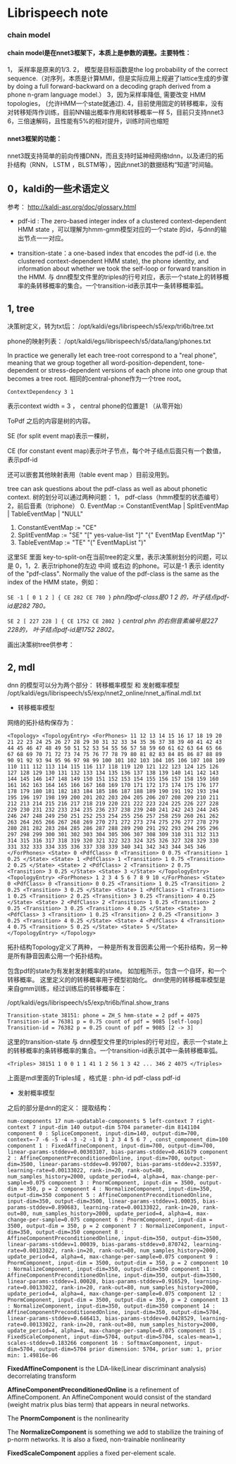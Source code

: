 # Librispeech note 

### chain model
#### chain model是在nnet3框架下，本质上是参数的调整。主要特性：
1， 采样率是原来的1/3.
2， 模型是目标函数是the log probability of the correct sequence.（对序列，本质是计算MMI，但是实际应用上规避了lattice生成的步骤 
by doing a full forward-backward on a decoding graph derived from a phone n-gram language model.）
3，因为采样率降低, 需要改变 HMM topologies， (允许HMM一个state就通过).
4，目前使用固定的转移概率，没有对转移矩阵作训练，目前NN输出概率作用和转移概率一样 
5，目前只支持nnet3
6，三倍速解码，且性能有5%的相对提升，训练时间也缩短 

#### nnet3框架的功能：

nnet3既支持简单的前向传播DNN，而且支持时延神经网络tdnn，以及递归的拓扑结构（RNN， LSTM ，BLSTM等），因此nnet3的数据结构“知道”时间轴。


## 0，kaldi的一些术语定义
参考： http://kaldi-asr.org/doc/glossary.html

*  pdf-id : The zero-based integer index of a clustered context-dependent HMM state ，可以理解为hmm-gmm模型对应的一个state 的id，与dnn的输出节点一一对应。

*  transition-state：a one-based index that encodes the pdf-id (i.e. the clustered context-dependent HMM state), the phone identity, and information about whether we took the self-loop or forward transition in the HMM. 与 dnn模型文件里的triples的行号对应，表示一个state上的转移概率的条转移概率的集合。一个transition-id表示其中一条转移概率弧。


## 1, tree

决策树定义，转为txt后： /opt/kaldi/egs/librispeech/s5/exp/tri6b/tree.txt

phone的映射列表：  /opt/kaldi/egs/librispeech/s5/data/lang/phones.txt


In practice we generally let each tree-root correspond to a "real phone", meaning that we group together all word-position-dependent, tone-dependent or stress-dependent versions of each phone into one group that becomes a tree root. 
相同的central-phone作为一个tree root。

`ContextDependency 3 1 `

表示context width = 3 ， central phone的位置是1 （从零开始）

ToPdf 之后的内容是树的内容。

SE (for split  event map)表示一棵树，

CE (for constant event map)表示叶子节点，每个叶子结点后面只有一个数值，表示pdf-id

还可以嵌套其他映射表用（table event map ）目前没用到。

tree can ask questions about the pdf-class as well as about phonetic context. 树的划分可以通过两种问题： 1， pdf-class（hmm模型的状态编号）2，前后音素（triphone）
0.  EventMap := ConstantEventMap | SplitEventMap | TableEventMap | "NULL"
1.  ConstantEventMap := "CE" <numeric pdf-id>
2.  SplitEventMap := "SE" <key-to-split-on> "[" yes-value-list "]" "{" EventMap EventMap "}"
3.  TableEventMap := "TE" <key-to-split-on> <table-size> "(" EventMapList ")"

这里SE 里面 key-to-split-on在当前tree的定义里，表示决策树划分的问题，可以是 0，1，2. 表示triphone的左边 中间 或右边 的phone。可以是-1 表示 identity of the "pdf-class". Normally the value of the pdf-class is the same as the index of the HMM state，例如：

`SE -1 [ 0 1 2 ]
{ CE 282 CE 780 }`   *phn的pdf-class是0 1 2 的，叶子结点pdf-id是282 780。*

`SE 2 [ 227 228 ]
{ CE 1752 CE 2802 }` *central phn 的右侧音素编号是227 228的， 叶子结点pdf-id是1752 2802。*

画出决策树tree供参考：


## 2,  mdl

dnn 的模型可以分为两个部分：  转移概率模型 和 发射概率模型
/opt/kaldi/egs/librispeech/s5/exp/nnet2_online/nnet_a/final.mdl.txt


*  转移概率模型

 网络的拓扑结构保存为：

`<Topology>
<TopologyEntry>
<ForPhones>
11 12 13 14 15 16 17 18 19 20 21 22 23 24 25 26 27 28 29 30 31 32 33 34 35 36 37 38 39 40 41 42 43 44 45 46 47 48 49 50 51 52 53 54 55 56 57 58 59 60 61 62 63 64 65 66 67 68 69 70 71 72 73 74 75 76 77 78 79 80 81 82 83 84 85 86 87 88 89 90 91 92 93 94 95 96 97 98 99 100 101 102 103 104 105 106 107 108 109 110 111 112 113 114 115 116 117 118 119 120 121 122 123 124 125 126 127 128 129 130 131 132 133 134 135 136 137 138 139 140 141 142 143 144 145 146 147 148 149 150 151 152 153 154 155 156 157 158 159 160 161 162 163 164 165 166 167 168 169 170 171 172 173 174 175 176 177 178 179 180 181 182 183 184 185 186 187 188 189 190 191 192 193 194 195 196 197 198 199 200 201 202 203 204 205 206 207 208 209 210 211 212 213 214 215 216 217 218 219 220 221 222 223 224 225 226 227 228 229 230 231 232 233 234 235 236 237 238 239 240 241 242 243 244 245 246 247 248 249 250 251 252 253 254 255 256 257 258 259 260 261 262 263 264 265 266 267 268 269 270 271 272 273 274 275 276 277 278 279 280 281 282 283 284 285 286 287 288 289 290 291 292 293 294 295 296 297 298 299 300 301 302 303 304 305 306 307 308 309 310 311 312 313 314 315 316 317 318 319 320 321 322 323 324 325 326 327 328 329 330 331 332 333 334 335 336 337 338 339 340 341 342 343 344 345 346
</ForPhones>
<State> 0 <PdfClass> 0 <Transition> 0 0.75 <Transition> 1 0.25 </State>
<State> 1 <PdfClass> 1 <Transition> 1 0.75 <Transition> 2 0.25 </State>
<State> 2 <PdfClass> 2 <Transition> 2 0.75 <Transition> 3 0.25 </State>
<State> 3 </State>
</TopologyEntry>
<TopologyEntry>
<ForPhones>
1 2 3 4 5 6 7 8 9 10
</ForPhones>
<State> 0 <PdfClass> 0 <Transition> 0 0.25 <Transition> 1 0.25 <Transition> 2 0.25 <Transition> 3 0.25 </State>
<State> 1 <PdfClass> 1 <Transition> 1 0.25 <Transition> 2 0.25 <Transition> 3 0.25 <Transition> 4 0.25 </State>
<State> 2 <PdfClass> 2 <Transition> 1 0.25 <Transition> 2 0.25 <Transition> 3 0.25 <Transition> 4 0.25 </State>
<State> 3 <PdfClass> 3 <Transition> 1 0.25 <Transition> 2 0.25 <Transition> 3 0.25 <Transition> 4 0.25 </State>
<State> 4 <PdfClass> 4 <Transition> 4 0.75 <Transition> 5 0.25 </State>
<State> 5 </State>
</TopologyEntry>
</Topology>`

拓扑结构Topology定义了两种， 一种是所有发音因素公用一个拓扑结构，另一种是所有静音因素公用一个拓扑结构。

包含pdf的state为有发射发射概率的state。  如加粗所示，包含一个自环，和一个转移概率。
这里定义的的转移概率用于模型初始化。 dnn使用的转移概率模型是来自gmm训练，经过训练后的转移概率在：

/opt/kaldi/egs/librispeech/s5/exp/tri6b/final.show_trans

`Transition-state 38151: phone = ZH_S hmm-state = 2 pdf = 4075
 Transition-id = 76381 p = 0.75 count of pdf = 9085 [self-loop]
 Transition-id = 76382 p = 0.25 count of pdf = 9085 [2 -> 3]`

这里的transition-state 与 dnn模型文件里的triples的行号对应，表示一个state上的转移概率的条转移概率的集合。一个transition-id表示其中一条转移概率弧。

`<Triples> 38151
1 0 0
1 1 41
1 2 56
1 3 42
...
346 2 4075
</Triples>
`

上面是mdl里面的Triples域 ，格式是 : phn-id pdf-class pdf-id 

* 发射概率模型

之后的部分是dnn的定义： 
提取结构：

`num-components 17
num-updatable-components 5
left-context 7
right-context 7
input-dim 140
output-dim 5704
parameter-dim 8141104
component 0 : SpliceComponent, input-dim=140, output-dim=700, context=-7 -6 -5 -4 -3 -2 -1 0 1 2 3 4 5 6 7 , const_component_dim=100
component 1 : FixedAffineComponent, input-dim=700, output-dim=700, linear-params-stddev=0.00303107, bias-params-stddev=0.461679
component 2 : AffineComponentPreconditionedOnline, input-dim=700, output-dim=3500, linear-params-stddev=0.997007, bias-params-stddev=2.33597, learning-rate=0.00133022, rank-in=20, rank-out=80, num_samples_history=2000, update_period=4, alpha=4, max-change-per-sample=0.075
component 3 : PnormComponent, input-dim = 3500, output-dim = 350, p = 2
component 4 : NormalizeComponent, input-dim=350, output-dim=350
component 5 : AffineComponentPreconditionedOnline, input-dim=350, output-dim=3500, linear-params-stddev=1.00035, bias-params-stddev=0.890683, learning-rate=0.00133022, rank-in=20, rank-out=80, num_samples_history=2000, update_period=4, alpha=4, max-change-per-sample=0.075
component 6 : PnormComponent, input-dim = 3500, output-dim = 350, p = 2
component 7 : NormalizeComponent, input-dim=350, output-dim=350
component 8 : AffineComponentPreconditionedOnline, input-dim=350, output-dim=3500, linear-params-stddev=1.00039, bias-params-stddev=0.870742, learning-rate=0.00133022, rank-in=20, rank-out=80, num_samples_history=2000, update_period=4, alpha=4, max-change-per-sample=0.075
component 9 : PnormComponent, input-dim = 3500, output-dim = 350, p = 2
component 10 : NormalizeComponent, input-dim=350, output-dim=350
component 11 : AffineComponentPreconditionedOnline, input-dim=350, output-dim=3500, linear-params-stddev=1.00028, bias-params-stddev=0.916529, learning-rate=0.00133022, rank-in=20, rank-out=80, num_samples_history=2000, update_period=4, alpha=4, max-change-per-sample=0.075
component 12 : PnormComponent, input-dim = 3500, output-dim = 350, p = 2
component 13 : NormalizeComponent, input-dim=350, output-dim=350
component 14 : AffineComponentPreconditionedOnline, input-dim=350, output-dim=5704, linear-params-stddev=0.646413, bias-params-stddev=0.0428529, learning-rate=0.00133022, rank-in=20, rank-out=80, num_samples_history=2000, update_period=4, alpha=4, max-change-per-sample=0.075
component 15 : FixedScaleComponent, input-dim=5704, output-dim=5704, scales-mean=1, scales-stddev=0.183266
component 16 : SoftmaxComponent, input-dim=5704, output-dim=5704
prior dimension: 5704, prior sum: 1, prior min: 1.49816e-06`

 **FixedAffineComponent** is the LDA-like(Linear discriminant analysis) decorrelating transform 

 **AffineComponentPreconditionedOnline** is a refinement of AffineComponent. An AffineComponent would consist of the standard (weight matrix plus bias term) that appears in neural networks.

 The **PnormComponent** is the nonlinearity

The **NormalizeComponent** is something we add to stabilize the training of p-norm networks. It is also a fixed, non-trainable nonlinearity

**FixedScaleComponent** applies a fixed per-element scale.
